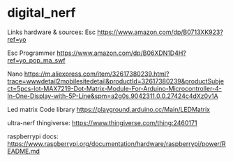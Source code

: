 # digital_nerf


Links hardware & sources:
Esc
https://www.amazon.com/dp/B0713XK923?ref=yo

Esc Programmer
https://www.amazon.com/dp/B06XDN1D4H?ref=yo_pop_ma_swf

Nano
https://m.aliexpress.com/item/32617380239.html?trace=wwwdetail2mobilesitedetail&productId=32617380239&productSubject=5pcs-lot-MAX7219-Dot-Matrix-Module-For-Arduino-Microcontroller-4-In-One-Display-with-5P-Line&spm=a2g0s.9042311.0.0.27424c4dXz0v1A

Led matrix Code library
https://playground.arduino.cc/Main/LEDMatrix

ultra-nerf thingiverse:
https://www.thingiverse.com/thing:2460171

raspberrypi docs:
https://www.raspberrypi.org/documentation/hardware/raspberrypi/power/README.md